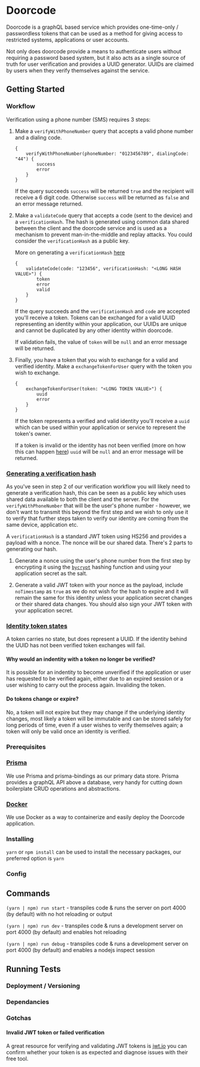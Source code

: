 # Doorcode

Doorcode is a graphQL based service which provides one-time-only / passwordless tokens that can be used as a method for giving access to restricted systems, applications or user accounts.

Not only does doorcode provide a means to authenticate users without requiring a password based system, but it also acts as a single source of truth for user verification and provides a UUID generator. UUIDs are claimed by users when they verify themselves against the service.

## Getting Started

### Workflow

Verification using a phone number (SMS) requires 3 steps:

1.  Make a `verifyWithPhoneNumber` query that accepts a valid phone number and a dialing code.

    ```
    {
        verifyWithPhoneNumber(phoneNumber: "0123456789", dialingCode: "44") {
            success
            error
        }
    }
    ```

    If the query succeeds `success` will be returned `true` and the recipient will receive a 6 digit code. Otherwise `success` will be returned as `false` and an error message returned.

2.  Make a `validateCode` query that accepts a code (sent to the device) and a `verificationHash`. The hash is generated using common data shared between the client and the doorcode service and is used as a mechanism to prevent man-in-the-middle and replay attacks. You could consider the `verificationHash` as a public key.

    More on generating a `verificationHash` [here](#generating-a-verification-hash)

    ```
    {
        validateCode(code: "123456", verificationHash: "<LONG HASH VALUE>") {
            token
            error
            valid
        }
    }
    ```

    If the query succeeds and the `verificationHash` and `code` are accepted you'll receive a token. Tokens can be exchanged for a valid UUID representing an identity within your application, our UUIDs are unique and cannot be duplicated by any other identity within doorcode.

    If validation fails, the value of `token` will be `null` and an error message will be returned.

3.  Finally, you have a token that you wish to exchange for a valid and verified identity. Make a `exchangeTokenForUser` query with the token you wish to exchange.

    ```
    {
        exchangeTokenForUser(token: "<LONG TOKEN VALUE>") {
            uuid
            error
        }
    }
    ```

    If the token represents a verified and valid identity you'll receive a `uuid` which can be used within your application or service to represent the token's owner.

    If a token is invalid or the identity has not been verified (more on how this can happen [here](#identity-token-states)) `uuid` will be `null` and an error message will be returned.

### [Generating a verification hash](#generating-a-verification-hash)

As you've seen in step 2 of our verification workflow you will likely need to generate a verification hash, this can be seen as a public key which uses shared data available to both the client and the server. For the `verifyWithPhoneNumber` that will be the user's phone number - however, we don't want to transmit this beyond the first step and we wish to only use it to verify that further steps taken to verify our identity are coming from the same device, application etc.

A `verificationHash` is a standard JWT token using HS256 and provides a payload with a nonce. The nonce will be our shared data. There's 2 parts to generating our hash.

1.  Generate a nonce using the user's phone number from the first step by encrypting it using the [`bycrypt`](https://en.wikipedia.org/wiki/Bcrypt) hashing function and using your application secret as the salt.

2.  Generate a valid JWT token with your nonce as the payload, include `noTimestamp` as `true` as we do not wish for the hash to expire and it will remain the same for this identity unless your application secret changes or their shared data changes. You should also sign your JWT token with your application secret.

### [Identity token states](#identity-token-states)

A token carries no state, but does represent a UUID. If the identity behind the UUID has not been verified token exchanges will fail.

#### Why would an indentity with a token no longer be verified?

It is possible for an indentity to become unverified if the application or user has requested to be verified again, either due to an expired session or a user wishing to carry out the process again. Invaliding the token.

#### Do tokens change or expire?

No, a token will not expire but they may change if the underlying identity changes, most likely a token will be immutable and can be stored safely for long periods of time, even if a user wishes to verify themselves again; a token will only be valid once an identity is verified.

### Prerequisites

### [Prisma](https://github.com/graphcool/prisma)

We use Prisma and prisma-bindings as our primary data store. Prisma provides a graphQL API above a database, very handy for cutting down boilerplate CRUD operations and abstractions.

### [Docker](https://www.docker.com/)

We use Docker as a way to containerize and easily deploy the Doorcode application.

### Installing

`yarn` or `npm install` can be used to install the necessary packages, our preferred option is `yarn`

### Config

## Commands

`(yarn | npm) run start` - transpiles code & runs the server on port 4000 (by default) with no hot reloading or output

`(yarn | npm) run dev` - transpiles code & runs a development server on port 4000 (by default) and enables hot reloading

`(yarn | npm) run debug` - transpiles code & runs a development server on port 4000 (by default) and enables a nodejs inspect session

## Running Tests

### Deployment / Versioning

### Dependancies

### Gotchas

#### Invalid JWT token or failed verification

A great resource for verifying and validating JWT tokens is [jwt.io](https://jwt.io/) you can confirm whether your token is as expected and diagnose issues with their free tool.
